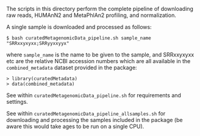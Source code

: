 The scripts in this directory perform the complete pipeline of downloading raw reads, HUMAnN2 and MetaPhlAn2 profiling, and normalization.

A single sample is downloaded and processed as follows:

```$ bash curatedMetagenomicData_pipeline.sh sample_name "SRRxxyxyxx;SRRyyxxyyx"```

where `sample_name` is the name to be given to the sample, and SRRxxyxyxx etc are the relative NCBI accession numbers which are all available in the `combined_metadata` dataset provided in the package:

```
> library(curatedMetadata)
> data(combined_metadata)
```

See within `curatedMetagenomicData_pipeline.sh` for requirements and settings.

See within `curatedMetagenomicData_pipeline_allsamples.sh` for downloading and processing the samples included in the package (be aware this would take ages to be run on a single CPU).
